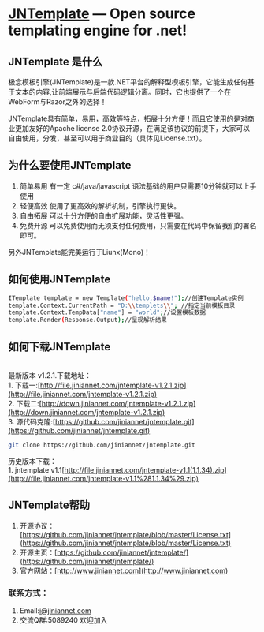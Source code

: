 ﻿[JNTemplate](http://www.jiniannet.com/) — Open source templating engine for .net!
==================================================

JNTemplate 是什么
--------------------------------------

极念模板引擎(JNTemplate)是一款.NET平台的解释型模板引擎，它能生成任何基于文本的内容,让前端展示与后端代码逻辑分离。同时，它也提供了一个在WebForm与Razor之外的选择！

JNTemplate具有简单，易用，高效等特点，拓展十分方便！而且它使用的是对商业更加友好的Apache license 2.0协议开源，在满足该协议的前提下，大家可以自由使用，分发，甚至可以用于商业目的（具体见License.txt）。


为什么要使用JNTemplate
--------------------------------------
1. 简单易用 有一定 c#/java/javascript 语法基础的用户只需要10分钟就可以上手使用
2. 轻便高效 使用了更高效的解析机制，引擎执行更快。
3. 自由拓展 可以十分方便的自由扩展功能，灵活性更强。
4. 免费开源 可以免费使用而无须支付任何费用，只需要在代码中保留我们的署名即可。

另外JNTemplate能完美运行于Liunx(Mono)！


如何使用JNTemplate
--------------------------------------
```bash
ITemplate template = new Template("hello,$name!");//创建Template实例
template.Context.CurrentPath = "D:\\templets\\"; //指定当前模板目录
template.Context.TempData["name"] = "world";//设置模板数据
template.Render(Response.Output);//呈现解析结果
```


如何下载JNTemplate
--------------------------------------
<br />最新版本 v1.2.1.下载地址：
<br />1. 下载一:[http://file.jiniannet.com/jntemplate-v1.2.1.zip](http://file.jiniannet.com/jntemplate-v1.2.1.zip) 
<br />2. 下载二:[http://down.jiniannet.com/jntemplate-v1.2.1.zip](http://down.jiniannet.com/jntemplate-v1.2.1.zip) 
<br />3. 源代码克隆:[https://github.com/jiniannet/jntemplate.git](https://github.com/jiniannet/jntemplate.git)

```bash
git clone https://github.com/jiniannet/jntemplate.git
```

历史版本下载：
<br />1. jntemplate v1.1[http://file.jiniannet.com/jntemplate-v1.1(1.1.34).zip](http://file.jiniannet.com/jntemplate-v1.1%281.1.34%29.zip) 


JNTemplate帮助
--------------------------------------
1. 开源协议：[https://github.com/jiniannet/jntemplate/blob/master/License.txt](https://github.com/jiniannet/jntemplate/blob/master/License.txt)
2. 开源主页：[https://github.com/jiniannet/jntemplate/](https://github.com/jiniannet/jntemplate/)
3. 官方网站：[http://www.jiniannet.com](http://www.jiniannet.com)

### 联系方式：
1. Email:i@jiniannet.com
2. 交流Q群:5089240 欢迎加入
